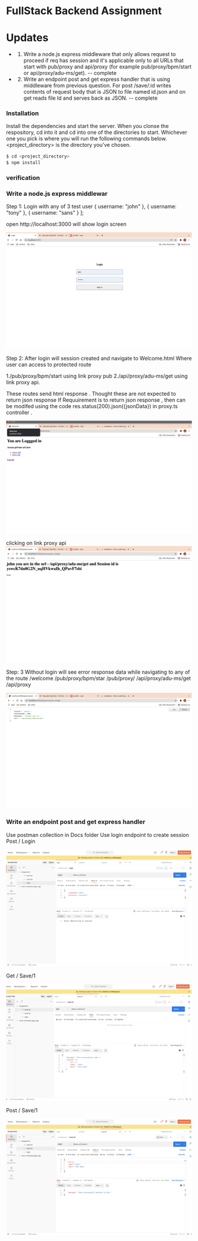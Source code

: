 # FullStack Backend Assignment

# Updates
* 1.	Write a node.js express middleware
that only allows request to proceed if req has session and it's applicable only to all URLs that start with pub/proxy  and api/proxy (for example pub/proxy/bpm/start or api/proxy/adu-ms/get).  -- complete



* 2.	Write an endpoint post and get express handler
that is using middleware from previous question. For post /save/:id writes contents of request body that is JSON to file named id.json and on get reads file Id and serves back as JSON. -- complete


### Installation

Install the dependencies and start the server.  When you clonse the respository, cd into it and cd into one of the directories to start.  Whichever one you pick is where you will run the following commands below.  <project_directory> is the directory you've chosen.

```sh
$ cd <project_directory>
$ npm install
```

### verification

### Write a node.js express middlewar
Step 1:
Login with any of 3 test user 
{
        username: "john"
    },
    {
        username: "tony"
    },
    {
        username: "sans"
    }
];

open http://localhost:3000
will show login screen

![Alt login](./verification/login.png?raw=true "Title")

Step 2:
After login will session created and navigate to Welcome.html
Where user can access to protected route 


1./pub/proxy/bpm/start using link proxy pub
2./api/proxy/adu-ms/get using link proxy api.


These routes send html response . Thought these are not expected to return json response
If Requuirement is to return json response , then can be modifed using the code
res.status(200).json({jsonData}) 
in proxy.ts controller .


![Alt welcome](./verification/welcome.png?raw=true "Title")

clicking on 
link proxy api
![Alt Proxy](./verification/proxy.png?raw=true "Title")


Step: 3
Without login will see error response data while
navigating to any of the route /welcome /pub/proxy/bpm/star /pub/proxy/ /api/proxy/adu-ms/get /api/proxy


![Alt Proxy](./verification/withoutlogin.png?raw=true "Title")

### Write an endpoint post and get express handler

Use postman collection in Docs folder
Use login endpoint to create session
Post / Login

![Alt read](./verification/login_api.png?raw=true "Title")

Get / Save/1

![Alt read](./verification/read.png?raw=true "Title")

Post / Save/1

![Alt read](./verification/write.png?raw=true "Title")









